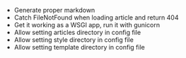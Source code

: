 - Generate proper markdown
- Catch FileNotFound when loading article and return 404
- Get it working as a WSGI app, run it with gunicorn
- Allow setting articles directory in config file
- Allow setting style directory in config file
- Allow setting template directory in config file